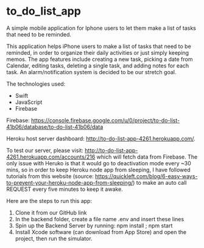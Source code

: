 # to_do_list_app

A simple mobile application for Iphone users to let them make a list of tasks that need to be reminded.

This application helps iPhone users to make a list of tasks that need to be reminded, in order to organize their daily activities or just simply keeping memos. The app features include creating a new task, picking a date from Calendar, editing tasks, deleting a single task, and adding notes for each task. An alarm/notification system is decided to be our stretch goal.

The technologies used:
* Swift 
* JavaScript
* Firebase

Firebase: https://console.firebase.google.com/u/0/project/to-do-list-41b06/database/to-do-list-41b06/data

Heroku host server dashboard: http://to-do-list-app-4261.herokuapp.com/.

To test our server, please visit: http://to-do-list-app-4261.herokuapp.com/accounts/216 which will fetch data from Firebase. The only issue with Heruko is that it would go to deactivation mode every ~30 mins, so in order to keep Heroku node app from sleeping, I have followed tutorials from this website (source: https://quickleft.com/blog/6-easy-ways-to-prevent-your-heroku-node-app-from-sleeping/) to make an auto call REQUEST every five minutes to keep it awake. 

Here are the steps to run this app: 
1. Clone it from our GitHub link
2. In the backend folder, create a file name .env and insert these lines 
3. Spin up the Backend Server by running: npm install ; npm start
4. Install Xcode software (can download from App Store) and open the project, then run the simulator. 
